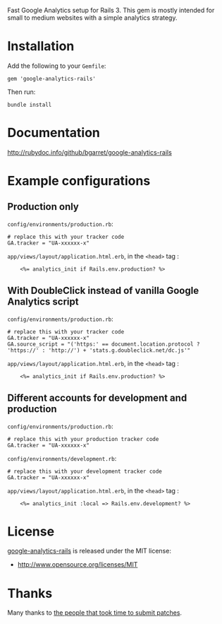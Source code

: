 Fast Google Analytics setup for Rails 3. This gem is mostly intended for small to medium websites with a simple analytics strategy.

Installation
============

Add the following to your `Gemfile`:

    gem 'google-analytics-rails'

Then run:

    bundle install

Documentation
=============

http://rubydoc.info/github/bgarret/google-analytics-rails

Example configurations
======================

Production only
---------------

`config/environments/production.rb`:

    # replace this with your tracker code
    GA.tracker = "UA-xxxxxx-x"

`app/views/layout/application.html.erb`, in the `<head>` tag :

		<%= analytics_init if Rails.env.production? %>

With DoubleClick instead of vanilla Google Analytics script
-----------------------------------------------------------

`config/environments/production.rb`:

    # replace this with your tracker code
    GA.tracker = "UA-xxxxxx-x"
    GA.source_script = "('https:' == document.location.protocol ? 'https://' : 'http://') + 'stats.g.doubleclick.net/dc.js'"

`app/views/layout/application.html.erb`, in the `<head>` tag :

		<%= analytics_init if Rails.env.production? %>

Different accounts for development and production
-------------------------------------------------

`config/environments/production.rb`:

    # replace this with your production tracker code
    GA.tracker = "UA-xxxxxx-x"

`config/environments/development.rb`:

    # replace this with your development tracker code
    GA.tracker = "UA-xxxxxx-x"

`app/views/layout/application.html.erb`, in the `<head>` tag :

		<%= analytics_init :local => Rails.env.development? %>

License
=======

[google-analytics-rails](https://github.com/bgarret/google-analytics-rails) is released under the MIT license:

* http://www.opensource.org/licenses/MIT

Thanks
======

Many thanks to [the people that took time to submit patches](https://github.com/bgarret/google-analytics-rails/contributors).

